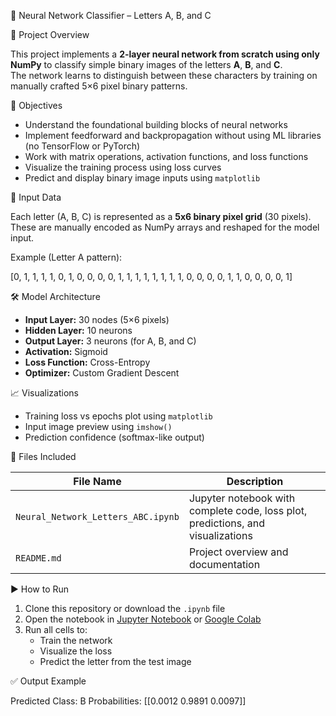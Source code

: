 🧠 Neural Network Classifier – Letters A, B, and C

📌 Project Overview

This project implements a **2-layer neural network from scratch using only NumPy** to classify simple binary images of the letters **A**, **B**, and **C**.  
The network learns to distinguish between these characters by training on manually crafted 5×6 pixel binary patterns.



🎯 Objectives

- Understand the foundational building blocks of neural networks
- Implement feedforward and backpropagation without using ML libraries (no TensorFlow or PyTorch)
- Work with matrix operations, activation functions, and loss functions
- Visualize the training process using loss curves
- Predict and display binary image inputs using `matplotlib`



🧩 Input Data

Each letter (A, B, C) is represented as a **5x6 binary pixel grid** (30 pixels).  
These are manually encoded as NumPy arrays and reshaped for the model input.

Example (Letter A pattern):

[0, 1, 1, 1, 1, 0,
1, 0, 0, 0, 0, 1,
1, 1, 1, 1, 1, 1,
1, 0, 0, 0, 0, 1,
1, 0, 0, 0, 0, 1]




🛠 Model Architecture

- **Input Layer:** 30 nodes (5×6 pixels)
- **Hidden Layer:** 10 neurons
- **Output Layer:** 3 neurons (for A, B, and C)
- **Activation:** Sigmoid
- **Loss Function:** Cross-Entropy
- **Optimizer:** Custom Gradient Descent



📈 Visualizations

- Training loss vs epochs plot using `matplotlib`
- Input image preview using `imshow()`
- Prediction confidence (softmax-like output)



📂 Files Included

| File Name | Description |
|-----------|-------------|
| `Neural_Network_Letters_ABC.ipynb` | Jupyter notebook with complete code, loss plot, predictions, and visualizations |
| `README.md` | Project overview and documentation |



▶️ How to Run

1. Clone this repository or download the `.ipynb` file
2. Open the notebook in [Jupyter Notebook](https://jupyter.org/) or [Google Colab](https://colab.research.google.com/)
3. Run all cells to:
   - Train the network
   - Visualize the loss
   - Predict the letter from the test image



✅ Output Example

Predicted Class: B
Probabilities: [[0.0012 0.9891 0.0097]]



